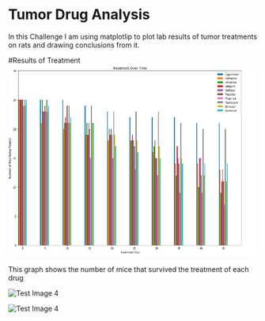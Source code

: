 # Tumor Drug Analysis
In this Challenge I am using matplotlip to plot lab results of tumor treatments on rats and drawing conclusions from it.




#Results of Treatment
![Treatment Comparison Over Time](/TOT.png)

This graph shows the number of mice that survived the treatment of each drug


![Test Image 4](https://github.com/samuelokunola326/Tumor_Drug_Analysis/blob/master/bloxplot.PNG)

![Test Image 4](https://github.com/samuelokunola326/Tumor_Drug_Analysis/blob/master/bloxplot.PNG)